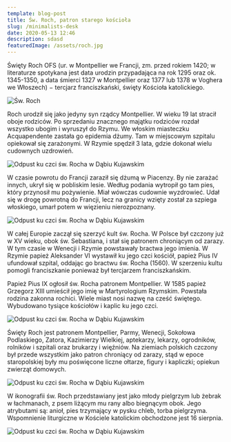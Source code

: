 ```yaml
---
template: blog-post
title: Św. Roch, patron starego kościoła
slug: /minimalists-desk
date: 2020-05-13 12:46
description: sdasd
featuredImage: /assets/roch.jpg
---
```


Święty Roch OFS (ur. w Montpellier we Francji, zm. przed rokiem 1420; w literaturze spotykana jest data urodzin przypadająca na rok 1295 oraz ok. 1345-1350, a data śmierci 1327 w Montpellier oraz 1377 lub 1378 w Voghera we Włoszech) − tercjarz franciszkański, święty Kościoła katolickiego.

![Św. Roch](/assets/roch2.jpg)

Roch urodził się jako jedyny syn rządcy Montpellier. W wieku 19 lat stracił oboje rodziców. Po sprzedaniu znacznego majątku rodziców rozdał wszystko ubogim i wyruszył do Rzymu. We włoskim miasteczku Acquapendente zastała go epidemia dżumy. Tam w miejscowym szpitalu opiekował się zarażonymi. W Rzymie spędził 3 lata, gdzie dokonał wielu cudownych uzdrowień.

![Odpust ku czci św. Rocha w Dąbiu Kujawskim](/assets/d.jpg)

W czasie powrotu do Francji zaraził się dżumą w Piacenzy. By nie zarażać innych, ukrył się w pobliskim lesie. Według podania wytropił go tam pies, który przynosił mu pożywienie. Miał wówczas cudownie wyzdrowieć. Udał się w drogę powrotną do Francji, lecz na granicy wzięty został za szpiega włoskiego, umarł potem w więzieniu nierozpoznany.

![Odpust ku czci św. Rocha w Dąbiu Kujawskim](/assets/e.jpg)

W całej Europie zaczął się szerzyć kult św. Rocha. W Polsce był czczony już w XV wieku, obok św. Sebastiana, i stał się patronem chroniącym od zarazy. W tym czasie w Wenecji i Rzymie powstawały bractwa jego imienia. W Rzymie papież Aleksander VI wystawił ku jego czci kościół, papież Pius IV ufundował szpital, oddając go bractwu św. Rocha (1560). W szerzeniu kultu pomogli franciszkanie ponieważ był tercjarzem franciszkańskim.

Papież Pius IX ogłosił św. Rocha patronem Montpellier. W 1585 papież Grzegorz XIII umieścił jego imię w Martyrologium Rzymskim. Powstała rodzina zakonna rochici. Wiele miast nosi nazwę na cześć świętego. Wybudowano tysiące kościołów i kaplic ku jego czci.

![Odpust ku czci św. Rocha w Dąbiu Kujawskim](/assets/f.jpg)

Święty Roch jest patronem Montpellier, Parmy, Wenecji, Sokołowa Podlaskiego, Zatora, Kazimierzy Wielkiej, aptekarzy, lekarzy, ogrodników, rolników i szpitali oraz brukarzy i więźniów. Na ziemiach polskich czczony był przede wszystkim jako patron chroniący od zarazy, stąd w epoce staropolskiej były mu poświęcone liczne ołtarze, figury i kapliczki; opiekun zwierząt domowych.

![Odpust ku czci św. Rocha w Dąbiu Kujawskim](/assets/g.jpg)

W ikonografii św. Roch przedstawiany jest jako młody pielgrzym lub żebrak w łachmanach, z psem liżącym mu rany albo biegnącym obok. Jego atrybutami są: anioł, pies trzymający w pysku chleb, torba pielgrzyma. Wspomnienie liturgiczne w Kościele katolickim obchodzone jest 16 sierpnia.

![Odpust ku czci św. Rocha w Dąbiu Kujawskim](/assets/h.jpg)
